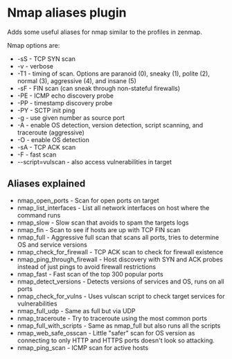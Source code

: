 # Nmap aliases plugin

Adds some useful aliases for nmap similar to the profiles in zenmap.

Nmap options are:
 * -sS - TCP SYN scan
 * -v - verbose
 * -T1 - timing of scan. Options are paranoid (0), sneaky (1), polite (2), normal (3), aggressive (4), and insane (5)
 * -sF - FIN scan (can sneak through non-stateful firewalls)
 * -PE - ICMP echo discovery probe
 * -PP - timestamp discovery probe
 * -PY - SCTP init ping
 * -g - use given number as source port
 * -A - enable OS detection, version detection, script scanning, and traceroute (aggressive)
 * -O - enable OS detection
 * -sA - TCP ACK scan
 * -F - fast scan
 * --script=vulscan - also access vulnerabilities in target

## Aliases explained

 * nmap_open_ports - Scan for open ports on target
 * nmap_list_interfaces - List all network interfaces on host where the command runs
 * nmap_slow - Slow scan that avoids to spam the targets logs
 * nmap_fin - Scan to see if hosts are up with TCP FIN scan
 * nmap_full - Aggressive full scan that scans all ports, tries to determine OS and service versions
 * nmap_check_for_firewall - TCP ACK scan to check for firewall existence
 * nmap_ping_through_firewall - Host discovery with SYN and ACK probes instead of just pings to avoid firewall
   restrictions
 * nmap_fast - Fast scan of the top 300 popular ports
 * nmap_detect_versions - Detects versions of services and OS, runs on all ports
 * nmap_check_for_vulns - Uses vulscan script to check target services for vulnerabilities
 * nmap_full_udp - Same as full but via UDP
 * nmap_traceroute - Try to traceroute using the most common ports
 * nmap_full_with_scripts - Same as nmap_full but also runs all the scripts
 * nmap_web_safe_osscan - Little "safer" scan for OS version  as connecting to only HTTP and HTTPS ports doesn't look so attacking.
 * nmap_ping_scan - ICMP scan for active hosts
 

